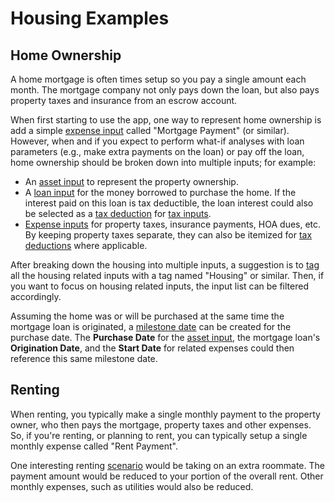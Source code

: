 # Housing Examples

## Home Ownership

A home mortgage is often times setup so you pay a single amount each month. The mortgage company not only pays down the loan, but also pays property taxes and insurance from an escrow account. 

When first starting to use the app, one way to represent home ownership is add a simple [expense input][expense] called "Mortgage Payment" (or similar). However, when and if you expect to perform what-if analyses with loan parameters (e.g., make extra payments on the loan) or pay off the loan, home ownership should be broken down into multiple inputs; for example:

* An [asset input][asset] to represent the property ownership. 
* A  [loan input][loan] for the money borrowed to purchase the home. If the interest paid on this loan is tax deductible, the loan interest could also be selected as a [tax deduction][tax] for [tax inputs][tax].
* [Expense inputs][expense] for property taxes, insurance payments, HOA dues, etc. By keeping property taxes separate, they can also be itemized for [tax deductions][deduction] where applicable.

After breaking down the housing into multiple inputs, a suggestion is to [tag][tags] all the housing related inputs with a tag named "Housing" or similar. Then, if you want to focus on housing related inputs, the input list can be filtered accordingly.

Assuming the home was or will be purchased at the same time the mortgage loan is originated, a [milestone date][milestone] can be created for the purchase date. The __Purchase Date__ for the [asset input][asset], the mortgage loan's __Origination Date__, and the __Start Date__ for related expenses could then reference this same milestone date.

## Renting

When renting, you typically make a single monthly payment to the property owner, who then pays the mortgage, property taxes and other expenses. So, if you're renting, or planning to rent, you can typically setup a single monthly expense called "Rent Payment". 

One interesting renting [scenario][scenario] would be taking on an extra roommate. The payment amount would be reduced to your portion of the overall rent. Other monthly expenses, such as utilities would also be reduced.


[asset]:asset.html
[loan]:loan.html
[milestone]:milestoneDate.html
[expense]:expense.html
[tax]:tax.html
[deduction]:taxDeduction.html
[tags]:inputTags.html
[scenario]:scenario.html
[fixedAmount]:fixedAmount.html
[variableAmount]:variableAmount.html
